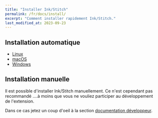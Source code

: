 ```yaml
---
title: "Installer Ink/Stitch"
permalink: /fr/docs/install/
excerpt: "Comment installer rapidement Ink/Stitch."
last_modified_at: 2023-09-23
---
```


## Installation automatique 

* <i class="fab fa-linux"></i> [Linux](/fr/docs/install-linux/)
* <i class="fab fa-apple"></i> [macOS](/fr/docs/install-macos/)
* <i class="fab fa-windows"></i> [Windows](/fr/docs/install-windows/)

## Installation manuelle

Il est possible d'installer Ink/Stitch manuellement. Ce n'est cependant pas recommandé ....à moins que vous ne vouliez participer au développement de l'extension.

Dans ce cas jetez un coup d'oeil à la section [documentation développeur](/fr/developers/inkstitch/manual-setup/).
